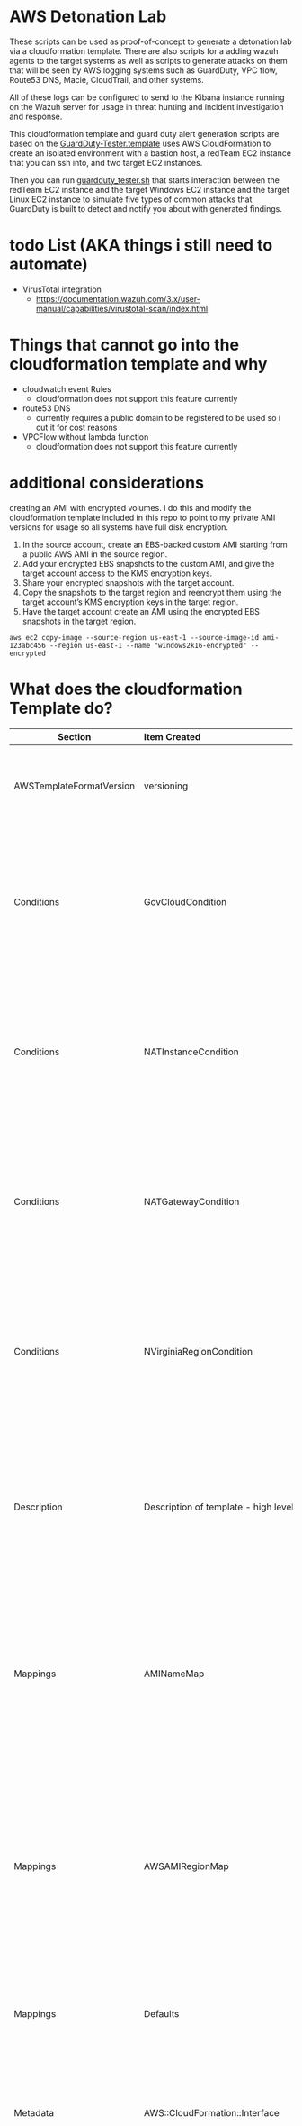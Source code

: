 # AWS Detonation Lab
These scripts can be used as proof-of-concept to generate a detonation lab via a cloudformation template. There are also scripts for a adding wazuh agents to the target systems as well as scripts to generate attacks on them that will be seen by AWS logging systems such as GuardDuty, VPC flow, Route53 DNS, Macie, CloudTrail, and other systems. 

All of these logs can be configured to send to the Kibana instance running on the Wazuh server for usage in threat hunting and incident investigation and response.

This cloudformation template and guard duty alert generation scripts are based on the [GuardDuty-Tester.template](https://github.com/awslabs/amazon-guardduty-tester/blob/master/guardduty-tester.template) uses AWS CloudFormation to create an isolated environment with a bastion host, a redTeam EC2 instance that you can ssh into, and two target EC2 instances. 

Then you can run [guardduty_tester.sh](https://github.com/awslabs/amazon-guardduty-tester/blob/master/guardduty_tester.sh) that starts interaction between the redTeam EC2 instance and the target Windows EC2 instance and the target Linux EC2 instance to simulate five types of common attacks that GuardDuty is built to detect and notify you about with generated findings.

# todo List (AKA things i still need to automate)
- VirusTotal integration
  - https://documentation.wazuh.com/3.x/user-manual/capabilities/virustotal-scan/index.html

# Things that cannot go into the cloudformation template and why
- cloudwatch event Rules
  - cloudformation does not support this feature currently
- route53 DNS
  - currently requires a public domain to be registered to be used so i cut it for cost reasons
- VPCFlow without lambda function
  - cloudformation does not support this feature currently
  
# additional considerations
creating an AMI with encrypted volumes. I do this and modify the cloudformation template included in this repo to point to my private AMI versions for usage so all systems have full disk encryption.
1. In the source account, create an EBS-backed custom AMI starting from a public AWS AMI in the source region.
2. Add your encrypted EBS snapshots to the custom AMI, and give the target account access to the KMS encryption keys.
3. Share your encrypted snapshots with the target account.
4. Copy the snapshots to the target region and reencrypt them using the target account’s KMS encryption keys in the target region.
5. Have the target account create an AMI using the encrypted EBS snapshots in the target region. 

  `aws ec2 copy-image --source-region us-east-1 --source-image-id ami-123abc456 --region us-east-1 --name "windows2k16-encrypted" --encrypted`
 
# What does the cloudformation Template do?
| Section       | Item Created | Child Item created | Description/Notes |
| ------------- | :-----------| :-----------------| :-----------------|
| AWSTemplateFormatVersion | versioning | 2010-09-09 | This versioning matters because it tells cloudformation the format of the data that will be used by the template and eases ingestion of it. |
| Conditions | GovCloudCondition | AWS::Region | The optional Conditions section includes statements that define when a resource is created or when a property is defined. You might use conditions when you want to reuse a template that can create resources in different contexts, such as a test environment versus a production environment. |
| Conditions | NATInstanceCondition | AWS::Region | The optional Conditions section includes statements that define when a resource is created or when a property is defined. You might use conditions when you want to reuse a template that can create resources in different contexts, such as a test environment versus a production environment. |
| Conditions | NATGatewayCondition | AWS::Region | The optional Conditions section includes statements that define when a resource is created or when a property is defined. You might use conditions when you want to reuse a template that can create resources in different contexts, such as a test environment versus a production environment. |
| Conditions | NVirginiaRegionCondition | AWS::Region | The optional Conditions section includes statements that define when a resource is created or when a property is defined. You might use conditions when you want to reuse a template that can create resources in different contexts, such as a test environment versus a production environment. |
| Description | Description of template - high level | This template creates the basic VPC infrastructure for an isolated testing environment. It will deploy a bastion host into the public subnet for a single Availability Zone so we have a protected point of entry. It will then create a linux instance with some red team scripts & tools that operate against common applications that are created in the same private subnet. **WARNING** This template creates Amazon EC2 instance and related resources. You will be billed for the AWS resources used if you create a stack from this template. | This should be self explanitory |
| Mappings | AMINameMap | <ul><li>Amazon-Linux-HVM</li><li>Windows-Server-2012</li></ul> | The optional Mappings section matches a key to a corresponding set of named values. For example, if you want to set values based on a region, you can create a mapping that uses the region name as a key and contains the values you want to specify for each specific region. You use the Fn::FindInMap intrinsic function to retrieve values in a map. |
| Mappings | AWSAMIRegionMap | <ul><li>NATAMI</li><li>us-gov-west-1</li><li>AMI</li><li>ap-northeast-1</li><li>ap-northeast-2</li><li>ap-south-1</li><li>ap-southeast-1</li><li>ap-southeast-2</li><li>ca-central-1</li><li>eu-central-1</li><li>eu-west-1</li><li>eu-west-2</li><li>sa-east-1</li><li>us-east-1</li><li>us-east-2</li><li>us-west-1</li><li>us-west-2</li></ul> | The optional Mappings section matches a key to a corresponding set of named values. For example, if you want to set values based on a region, you can create a mapping that uses the region name as a key and contains the values you want to specify for each specific region. You use the Fn::FindInMap intrinsic function to retrieve values in a map. |
| Mappings | Defaults | <ul><li>LogGroup - RetentionInDays - 1</li><li>Stream - ShardCount - 10</li><li>EventSourceMapping - BatchSize - 10000</li></ul> | This mappings section is used to set log retention, steam shard count, and event source batch size for all logs, streams, and batches unless otherwise manually specified |
| Metadata | AWS::CloudFormation::Interface | ParameterGroups | Defines the grouping and ordering of input parameters when they are displayed in the AWS CloudFormation console. By default, the AWS CloudFormation console alphabetically sorts parameters by their logical ID. |
| Metadata | AWS::CloudFormation::Interface | ParameterLabels | Defines the grouping and ordering of input parameters when they are displayed in the AWS CloudFormation console. By default, the AWS CloudFormation console alphabetically sorts parameters by their logical ID. |
| Outputs | BastionIp | Elastic IP for Bastion | The optional Outputs section declares output values that you can import into other stacks (to create cross-stack references), return in response (to describe stack calls), or view on the AWS CloudFormation console. For example, you can output the S3 bucket name for a stack to make the bucket easier to find. In this example you will need this elastic IP for the Bastion host to connect to this environment. |
| Outputs | RedTeamIp | Local IP for RedTeam Instance | The optional Outputs section declares output values that you can import into other stacks (to create cross-stack references), return in response (to describe stack calls), or view on the AWS CloudFormation console. For example, you can output the S3 bucket name for a stack to make the bucket easier to find.|
| Parameters | AvailabilityZones | List<AWS::EC2::AvailabilityZone::Name> | Availability Zone to use for the subnets in the VPC. You can select many, but we just use 1 (the first). |
| Parameters | KeyPairName | AWS::EC2::KeyPair::KeyName | Public/private key pairs allow you to securely connect to your instance after it launches |
| Parameters | PrivateSubnetCIDR | AllowedPattern | CIDR block parameter must be in the form x.x.x.x/16-28. CIDR block for isolated private subnet. |
| Parameters | PublicSubnetCIDR | AllowedPattern | CIDR block parameter must be in the form x.x.x.x/16-28. CIDR Block for the public DMZ subnet for secure administrative entry |
| Parameters | RemoteAccessCIDR | AllowedPattern | CIDR block parameter must be in the form x.x.x.x/x. CIDR from which access to bastion is to be permitted |
| Parameters | VPCCIDR | AllowedPattern | CIDR block parameter must be in the form x.x.x.x/16-28. CIDR Block for the VPC. |
| Resources | <ul><li>BasicLinuxIAMRole</li><li>BasicWindowsIAMRole</li><li>BastionHostRole</li><li>RedTeamIAMRole</li><li>LambdaRole</li><li>CloudWatchToKinesis</li><li>FlowLogsToCloudWatch</li><li>firehostdeliveryRoleGuardDuty</li><li>firehostdeliveryRoleIAM</li><li>firehostdeliveryRoleInspector</li><li>firehostdeliveryRoleMacie</li></ul> | AWS::IAM::Role | Creates an AWS Identity and Access Management (IAM) role. Use an IAM role to enable applications running on an EC2 instance to securely access your AWS resources. | 
| Resources | <ul><li>BasicLinuxInstanceProfile</li><li>BasicWindowsInstanceProfile</li><li>BastionHostProfile</li><li>RedTeamInstanceProfile</li></ul> | AWS::IAM::InstanceProfile | The AWS::IAM::InstanceProfile resource creates an AWS Identity and Access Management (IAM) instance profile that can be used with IAM roles for EC2 instances. | 
| Resources | <ul><li>BasicLinuxNetInt</li><li>BasicWindowsNetInt</li><li>RedTeamNetInt</li><li>wazuhNetInt</li></ul> | AWS::EC2::NetworkInterface | Describes a network interface in an Elastic Compute Cloud (EC2) instance for AWS CloudFormation. This is provided in a list in the NetworkInterfaces property of AWS::EC2::Instance.| 
| Resources | <ul><li>BasicLinuxSecurityGroup</li><li>BasicWindowsSecurityGroup</li><li>BastionSecurityGroup</li><li>NATInstanceSecurityGroup</li><li>RedTeamSecurityGroup</li><li>WazuhAgentTrafficSecurityGroup</li></ul> | AWS::EC2::SecurityGroup | Creates an Amazon EC2 security group. | 
| Resources | <ul><li>BasicLinuxTarget</li><li>BasicWindowsTarget</li><li>NATInstance</li><li>RedTeam</li><li>wazuh</li></ul> | AWS::EC2::Instance | The AWS::EC2::Instance resource creates an EC2 instance. | 
| Resources | BastionAutoScalingGroup | AWS::AutoScaling::AutoScalingGroup | | 
| Resources | BastionLaunchConfiguration | AWS::AutoScaling::LaunchConfiguration | | 
| Resources | <ul><li>BastionMainLogGroup</li><li>FlowLogs</li></ul> | AWS::Logs::LogGroup | | 
| Resources | <ul><li>S3BucketVPCflow</li><li>S3BucketCloudTrail</li><li>S3BucketGuardDuty</li><li>S3BucketMacie</li><li>S3BucketIAM</li><li>S3BucketInspector</li></ul> | AWS::S3::Bucket | | 
| Resources | DHCPOptions | AWS::EC2::DHCPOptions | | 
| Resources | <ul><li>EIP</li><li>NATEIP</li></ul> | AWS::EC2::EIP | | 
| Resources | InternetGateway | AWS::EC2::InternetGateway | | 
| Resources | NATGateway | AWS::EC2::NatGateway | | 
| Resources | <ul><li>PrivateSubnet</li><li>PublicSubnet</li></ul> | AWS::EC2::Subnet | | 
| Resources | <ul><li>PrivateSubnetRoute</li><li>PublicSubnetRoute</li></ul> | AWS::EC2::Route | | 
| Resources | <ul><li>PrivateSubnetRouteTable</li><li>PublicSubnetRouteTable</li></ul> | AWS::EC2::RouteTable | | 
| Resources | <ul><li>PrivateSubnetRouteTableAssociation</li><li>PublicSubnetRouteTableAssociation</li></ul> | AWS::EC2::SubnetRouteTableAssociation | | 
| Resources | SSHMetricFilter | AWS::Logs::MetricFilter | | 
| Resources | VPC | AWS::EC2::VPC | | 
| Resources | VPCDHCPOptionsAssociation | AWS::EC2::VPCDHCPOptionsAssociation | | 
| Resources | VPCGatewayAttachment | AWS::EC2::VPCGatewayAttachment | | 
| Resources | LogStream | AWS::Kinesis::Stream | | 
| Resources | <ul><li>LambdaPolicy</li><li>CloudWatchToKinesisPolicy</li><li>firehosedeliveryPolicyGuardDuty</li><li>firehosedeliveryPolicyIAM</li><li>firehosedeliveryPolicyInspector</li><li>firehosedeliveryPolicyMacie</li><li>IamPolicyWazuhAccessS3</li></ul> | AWS::IAM::Policy | | 
| Resources | KinesisToLambda | AWS::Lambda::EventSourceMapping | | 
| Resources | MyFlowLog | AWS::EC2::FlowLog | | 
| Resources | FlowLogFilter | AWS::Logs::SubscriptionFilter | | 
| Resources | FlowLogUpload | AWS::Lambda::Function | | 
| Resources | <ul><li>S3BucketPolicyCloudTrail</li><li>S3BucketPolicyGuardDuty</li><li>S3BucketPolicyMacie</li></ul> | AWS::S3::BucketPolicy | | 
| Resources | detonationLabCloudTrail | AWS::CloudTrail::Trail | | 
| Resources | <ul><li>FirehosedeliverystreamGuardDuty</li><li>FirehosedeliverystreamIAM</li><li>FirehosedeliverystreamInspector</li><li>FirehosedeliverystreamMacie</li></ul>| AWS::KinesisFirehose::DeliveryStream | | 
| Resources | wazuhUser | AWS::IAM::User | | 

# Getting Started
This process will walk you through getting the core detonation lab automatically configured and additional processes for setting up each item

## Prerequisites

- Setup and enable AWS logging sources: 
  - enable guardDuty 
    - https://docs.aws.amazon.com/guardduty/latest/ug/guardduty_settingup.html
  - enable Macie
    - https://docs.aws.amazon.com/macie/latest/userguide/macie-setting-up.html
  - enable IAM 
    - on by default. just needs cloudwatch event rule to forward them.
  - enable Inspector
    - https://docs.aws.amazon.com/inspector/latest/userguide/inspector_settingup.html 
  - enable vpcflow
    - https://docs.aws.amazon.com/vpc/latest/userguide/flow-logs.html

## Topologies
### All
![All](https://github.com/sonofagl1tch/AWSDetonationLab/blob/master/images/Topology/Topology-All.png "All")

### CloudTrail
![CloudTrail](https://github.com/sonofagl1tch/AWSDetonationLab/blob/master/images/Topology/Topology-cloudTrail.png "CloudTrail")

### Macie
![Macie](https://github.com/sonofagl1tch/AWSDetonationLab/blob/master/images/Topology/Topology-macie.png "Macie")

### GuardDuty
![GuardDuty](https://github.com/sonofagl1tch/AWSDetonationLab/blob/master/images/Topology/Topology-guardduty.png "GuardDuty")

### IAM
![IAM](https://github.com/sonofagl1tch/AWSDetonationLab/blob/master/images/Topology/Topology-IAM.png "IAM")

### Inspector
![Inspector](https://github.com/sonofagl1tch/AWSDetonationLab/blob/master/images/Topology/Topology-Inspector.png "Inspector")

### VPCFlow
![VPCFlow](https://github.com/sonofagl1tch/AWSDetonationLab/blob/master/images/Topology/Topology-vpcflow.png "VPCFlow")

### Wazuh
![Wazuh](https://github.com/sonofagl1tch/AWSDetonationLab/blob/master/images/Topology/Topology-wazuh.png "Wazuh")


## Create Your Detonation Lab

1. Create a new CloudFormation stack 
  * Upload our **awsDetonationLab.template** file during the Stack Setup on the [CloudFormation console](https://console.aws.amazon.com/cloudformation)
  
  * **NOTE:** If the upload fails for some reason, copy/paste the contents into a text editor like SublimeText, Save As **awsDetonationLab.template** and try again.

  * Before you run **awsDetonationLab.template** you need to modify it with values for the following parameters: 
      * Stack Name to identify your new stack.
      * Availability Zone where you want to run the stack.
      * Key Pair that you can use to launch the EC2 instances. Then you can use the corresponding private key to SSH into the EC2 instances.
  
  * This step takes around **10 minutes** to complete.
  
  * It creates your environment and copies **guardduty_tester.sh** onto your redTeam EC2 instance.
  
  * For detailed directions about creating a stack, see the [Create Stack guide](https://docs.aws.amazon.com/AWSCloudFormation/latest/UserGuide/cfn-console-create-stack.html).

![DetonationLab Created](https://github.com/sonofagl1tch/AWSDetonationLab/blob/master/images/detonationLab-created.png "detonationLab-created")

5. After the build has completed, click the checkbox next to your running CloudFormation stack created in the step above. In the displayed set of tabs,
  * Select the **Output** tab.
  * Note the IP addresses assigned to the **bastion host** and the **redTeam EC2 instance**. 
  * You need both of these IP addresses in order to ssh into the redTeam EC2 instance.

6. Create an ssh config file to accessing servers. **The config file isn't created automatically, you may not have one, so make one.** Create the following entry in your ~/.ssh/config file to login to your instance through the bastion host:</br>

```
Host bastion
    HostName <EXTERNAL IP FOR BASTION HOST>
    User ec2-user
    IdentityFile <SSH KEY>
Host redTeam
    ForwardAgent yes
    HostName 172.16.0.20
    User ec2-user
    IdentityFile ~/.ssh/<SSH KEY>
    ProxyCommand ssh bastion nc %h %p
    ServerAliveInterval 240
Host wazuh
    ForwardAgent yes
    HostName 172.16.0.21
    User ec2-user
    IdentityFile ~/.ssh/<SSH KEY>
    ProxyCommand ssh bastion nc %h %p
    ServerAliveInterval 240
Host linuxClient
    ForwardAgent yes
    HostName 172.16.0.22
    User ec2-user
    IdentityFile ~/.ssh/<SSH KEY>
    ProxyCommand ssh bastion nc %h %p
    ServerAliveInterval 240
Host windows
    ForwardAgent yes
    HostName 172.16.0.23
    User Administrator
    IdentityFile ~/.ssh/<SSH KEY>
    ProxyCommand ssh bastion nc %h %p
    ServerAliveInterval 240
```

For more details on configuring and connecting through bastion hosts you can check out [this article](https://aws.amazon.com/blogs/security/securely-connect-to-linux-instances-running-in-a-private-amazon-vpc/).

## Setup cloud watch event rules
- Setup cloudwatch event rules to forward service events to firehose for GuardDuty, Macie, IAM, Inspector
  - https://console.aws.amazon.com/cloudwatch/home?region=us-east-1#rules
  - create rule
  - Event Source
    - Event pattern
    - Service Name
      - GuardDuty
    - Event Type
      - All
  - Targets
    - Add Target
      - Kinesis Stream
        - "awsDetonationLab-v72-FirehosedeliverystreamGuardDu-15YBFKIAFRMHU"
      - Configure input
        - Matched Event
      - Create a new role for this specific resource
        - keep default name, just add "GuardDuty" to the end of it
  - configure details
  - Name
    - awsDetonationLab-v72-CloudWatchToKinesis-GuardDuty
  - Description
    - Put whatever you want here
  - create rule
reference: https://documentation.wazuh.com/current/amazon/installation.html

Setup RoyalTSX or your preferred client to use the bastion host as a secure gateway to tunnel RDP through SSH. 

Select **File > New Document**

Right Click your folder **Add > Credential > Credential**

 * **Bastion Credentials**
   ![bastion credentials](https://github.com/sonofagl1tch/AWSDetonationLab/blob/master/images/RoyalTSX-Config/5-bastion-%20credential.png "5-bastion-%20credential")
   
   In that same window, click **Private Key File**
   
   * **Bastion Key**
   ![bastion key](https://github.com/sonofagl1tch/AWSDetonationLab/blob/master/images/RoyalTSX-Config/6-bastion-key.png "6-bastion-key")
   
   Back to your folder, **Right Click > Add > Secure Gateway**
   
   * **Secure Gateway Config**
   ![secure gateway config](https://github.com/sonofagl1tch/AWSDetonationLab/blob/master/images/RoyalTSX-Config/7-secureGateway-config.png "7-secureGateway-config")
   
   In that same window, click **Credentials
   
   * **Secure Gateway Credentials**
   ![secure gateway credentials](https://github.com/sonofagl1tch/AWSDetonationLab/blob/master/images/RoyalTSX-Config/8-secureGateway-credentials.png "8-secureGateway-credentials")
   
   Back out to your folder, **Right Click > Add > RDP Session**

   * **RDP connection Settings** 
   ![RDP connection Settings](https://github.com/sonofagl1tch/AWSDetonationLab/blob/master/images/RoyalTSX-Config/2-RDP-connnectionSettings.png "2-RDP-connnectionSettings")
   
   * **RDP Credentials**
   ![RDP credentials](https://github.com/sonofagl1tch/AWSDetonationLab/blob/master/images/RoyalTSX-Config/3-RDP-credentials.png "3-RDP-credentials")
   
   * **RDP Secure Gateway**
   ![RDP secure gateway](https://github.com/sonofagl1tch/AWSDetonationLab/blob/master/images/RoyalTSX-Config/4-RDP-secureGateway.png "4-RDP-secureGateway")
   
  
   
   When you're done, your Connections list should look like this. 
   
    **Example RoyalTSX required elemenets**
   ![Example RoyalTSX required elemenets](https://github.com/sonofagl1tch/AWSDetonationLab/blob/master/images/RoyalTSX-Config/1-RoyalTSX-requiredDocument.png "1-RoyalTSX-requiredDocument")


## Connect To redTeam Instance & Run GuardDuty Testing Script

To connect to your redTeam instance, through your Bastion host, from a command prompt (this is where the **/.ssh/config** file you created back in Step 3 comes into play).

`$ ssh redTeam`

Once connected to the redTeam instance, there is a single script that you can run that will generate GuardDuty alerts:

`$ ./guardduty_tester.sh` 

This will initiate interaction between your redTeam and target EC2 instances, simulate attacks, and generate GuardDuty Findings.

![GuardDutyFindings Example](https://github.com/sonofagl1tch/AWSDetonationLab/blob/master/images/guardDutyFindings-example.png "guardDutyFindings-example")

# EDR Logs
For EDR I am using Wazuh which is based on OSSEC. "Wazuh is a free, open-source host-based intrusion detection system. It performs log analysis, integrity checking, Windows registry monitoring, rootkit detection, time-based alerting, and active response." you can find more information about them at https://documentation.wazuh.com/current/index.html
## forward kibana console
`ssh -L 8080:localhost:5601 wazuh -N`
- go to http://localhost:8080 in your browser
- set default index
  1. Management
  2. index patterns
  3. select index i want to make default
  4. click star icon in top right of screen

## what do I do if the clients have not automatically joined the server?
1. Test to see if the server is running. Both clients have service checks built into them and can be stuck waiting for the server to come up.
   1. `ssh wazuh`
   2. `sudo service elasticsearch restart`
   3. `sudo service logstash restart`
   4. `sudo service kibana restart`
   5. `curl -XGET http://172.16.0.21:9200`
     1. if this comes back with something like the following then you're good to go on the server side
    ```
    {
      "name" : "rFj3Puu",
      "cluster_name" : "elasticsearch",
      "cluster_uuid" : "mOotI9kLSDKgeqWrNkC5ww",
      "version" : {
        "number" : "6.2.4",
        "build_hash" : "ccec39f",
        "build_date" : "2018-04-12T20:37:28.497551Z",
        "build_snapshot" : false,
        "lucene_version" : "7.2.1",
        "minimum_wire_compatibility_version" : "5.6.0",
        "minimum_index_compatibility_version" : "5.0.0"
      },
      "tagline" : "You Know, for Search"
    }
    ```
2. Test on the client side
   1. For Linux: `curl -XGET http://172.16.0.21:9200`
     1. if this comes back with something like the following then you're good to go on the server side
    ```
    {
      "name" : "rFj3Puu",
      "cluster_name" : "elasticsearch",
      "cluster_uuid" : "mOotI9kLSDKgeqWrNkC5ww",
      "version" : {
        "number" : "6.2.4",
        "build_hash" : "ccec39f",
        "build_date" : "2018-04-12T20:37:28.497551Z",
        "build_snapshot" : false,
        "lucene_version" : "7.2.1",
        "minimum_wire_compatibility_version" : "5.6.0",
        "minimum_index_compatibility_version" : "5.0.0"
      },
      "tagline" : "You Know, for Search"
    }
    ```
  2. For Windows: 
  ```
  $HTTP_Status = 0
  do{
      #To check whether it is operational, you should use the following example code:
      # First we create the request.
      $HTTP_Request = [System.Net.WebRequest]::Create('http://172.16.0.21:9200')
      # We then get a response from the site.
      $HTTP_Response = $HTTP_Request.GetResponse()
      # We then get the HTTP code as an integer.
      $HTTP_Status = [int]$HTTP_Response.StatusCode
      If ($HTTP_Status -ne 200) {
          Write-Host "The Site may be down, please check!"
          Start-Sleep -s 10
      }
      # Finally, we clean up the http request by closing it.
      $HTTP_Response.Close()
  } until ($HTTP_Status -eq 200)
  Write-Host "Connection Successful: $HTTP_Status"
  ```
3. connect client to server manually
   1. Linux: `sudo bash installWazuh`
   2. Windows: `C:\Users\Administrator\Desktop\testConnextion.ps1`

# ingest AWS logs into wazuh
1. ssh wazuh
2. sudo yum install python-pip -y
3. Sudo pip install boto3
4. vim /var/ossec/etc/ossec.conf
```
<wodle name="aws-s3">
  <disabled>no</disabled>
  <interval>10m</interval>
  <run_on_start>no</run_on_start>
  <skip_on_error>no</skip_on_error>
  <bucket type="cloudtrail">
    <name>wazuh-cloudtrail</name>
    <access_key>insert_access_key</access_key>
    <secret_key>insert_secret_key</secret_key>
  </bucket>
</wodle>
```
alternative authentication options: https://documentation.wazuh.com/current/amazon/installation.html#authenticating-options

5. /var/ossec/bin/ossec-control restart
6. confirm logs are being ingested
  - grep -i aws /var/ossec/logs/ossec.log

# Kibana dashboards
- go to http://localhost:8080 in your browser
- import visualizations then dashboard
  1. Management
  2. saved objects
  3. click import link in top right of screen
  4. select "Kibana-Visualizations.json" from your computer
  5. select "Kibana-Dashboard.json" from your computer
  6. test dashboard
    - go to http://localhost:8080 in your browser
    - click dashboard link on left pane of console